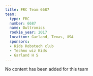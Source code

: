 ```yaml
---
title: FRC Team 6687
team:
  type: FRC
  number: 6687
  name: Owltronics
  rookie_year: 2017
  location: Garland, Texas, USA
  sponsors:
  - Kids Robotech club
  - Techno wiz Kids
  - Garland H S
---
```


No content has been added for this team